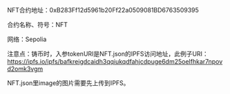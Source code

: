 NFT合约地址：0xB283Ff12d5961b20Ff22a0509081BD6763509395


合约名称、符号：NFT


网络：Sepolia




注意点：铸币时，入参tokenURI是NFT.json的IPFS访问地址，此例子URI：https://ipfs.io/ipfs/bafkreigdcaidh3qqiukqdfahjcdpuge6dm25oelfhkar7npovd2omk3vgm


NFT.json里image的图片需要先上传到IPFS。